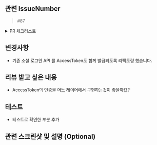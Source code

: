 
## 관련 IssueNumber

> #87

<details>
<summary> PR 체크리스트</summary>
  
- [ ] 🔀 PR 제목의 형식을 잘 작성했나요? e.g. [feat] 소셜 로그인 구현
- [ ] 💯 빌드와 테스트는 잘 통과했나요?
- [ ] 🧹 불필요한 코드는 제거했나요?
- [ ] 💭 이슈는 등록했나요?
- [ ] 🏷️ 라벨은 등록했나요?
- [ ] 🙇‍♂️ 리뷰어를 지정했나요? (페어가 존재할 시)
</details>

## 변경사항

- 기존 소셜 로그인 API 를 AccessToken도 함께 발급되도록 리팩토링 했습니다. 

## 리뷰 받고 싶은 내용

- AccessToken의 인증을 어느 레이어에서 구현하는것이 좋을까요?

## 테스트
- 테스트로 확인한 부분 추가

## 관련 스크린샷 및 설명 (Optional)
